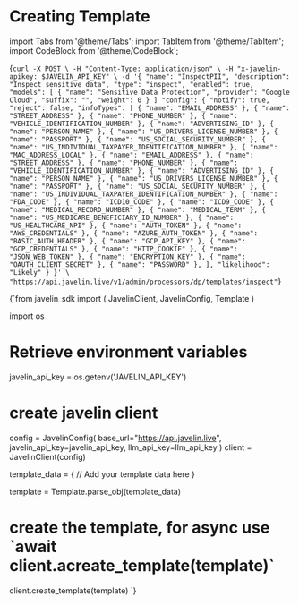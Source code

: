 # Creating Template
import Tabs from '@theme/Tabs';
import TabItem from '@theme/TabItem';
import CodeBlock from '@theme/CodeBlock';

<Tabs>
<TabItem value="shell" label="Using the API:">

<CodeBlock
  language="python">
  {`
curl -X POST \
-H "Content-Type: application/json" \
-H "x-javelin-apikey: $JAVELIN_API_KEY" \
-d '{
        "name": "InspectPII",
        "description": "Inspect sensitive data",
        "type": "inspect",
        "enabled": true,
        "models": [
            {
                "name": "Sensitive Data Protection",
                "provider": "Google Cloud",
                "suffix": "",
                "weight": 0
            }
        ]
        "config": {
            "notify": true,
            "reject": false,
            "infoTypes": [
                {
                    "name": "EMAIL_ADDRESS"
                },
                {
                    "name": "STREET_ADDRESS"
                },
                {
                    "name": "PHONE_NUMBER"
                },
                {
                    "name": "VEHICLE_IDENTIFICATION_NUMBER"
                },
                {
                    "name": "ADVERTISING_ID"
                },
                {
                    "name": "PERSON_NAME"
                },
                {
                    "name": "US_DRIVERS_LICENSE_NUMBER"
                },
                {
                    "name": "PASSPORT"
                },
                {
                    "name": "US_SOCIAL_SECURITY_NUMBER"
                },
                {
                    "name": "US_INDIVIDUAL_TAXPAYER_IDENTIFICATION_NUMBER"
                },
                {
                    "name": "MAC_ADDRESS_LOCAL"
                },
                {
                    "name": "EMAIL_ADDRESS"
                },
                {
                    "name": "STREET_ADDRESS"
                },
                {
                    "name": "PHONE_NUMBER"
                },
                {
                    "name": "VEHICLE_IDENTIFICATION_NUMBER"
                },
                {
                    "name": "ADVERTISING_ID"
                },
                {
                    "name": "PERSON_NAME"
                },
                {
                    "name": "US_DRIVERS_LICENSE_NUMBER"
                },
                {
                    "name": "PASSPORT"
                },
                {
                    "name": "US_SOCIAL_SECURITY_NUMBER"
                },
                {
                    "name": "US_INDIVIDUAL_TAXPAYER_IDENTIFICATION_NUMBER"
                },
                {
                    "name": "FDA_CODE"
                },
                {
                    "name": "ICD10_CODE"
                },
                {
                    "name": "ICD9_CODE"
                },
                {
                    "name": "MEDICAL_RECORD_NUMBER"
                },
                {
                    "name": "MEDICAL_TERM"
                },
                {
                    "name": "US_MEDICARE_BENEFICIARY_ID_NUMBER"
                },
                {
                    "name": "US_HEALTHCARE_NPI"
                },
                {
                    "name": "AUTH_TOKEN"
                },
                {
                    "name": "AWS_CREDENTIALS"
                },
                {
                    "name": "AZURE_AUTH_TOKEN"
                },
                {
                    "name": "BASIC_AUTH_HEADER"
                },
                {
                    "name": "GCP_API_KEY"
                },
                {
                    "name": "GCP_CREDENTIALS"
                },
                {
                    "name": "HTTP_COOKIE"
                },
                {
                    "name": "JSON_WEB_TOKEN"
                },
                {
                    "name": "ENCRYPTION_KEY"
                },
                {
                    "name": "OAUTH_CLIENT_SECRET"
                },
                {
                    "name": "PASSWORD"
                },
            ],
            "likelihood": "Likely"
        }
}' \
"https://api.javelin.live/v1/admin/processors/dp/templates/inspect"
`}
</CodeBlock>

</TabItem>

<TabItem value="py" label="In Python:">

<CodeBlock
  language="python"
  title="Javelin Template Example"
  showLineNumbers>
  {`from javelin_sdk import (
    JavelinClient,
    JavelinConfig,
    Template
)

import os
    
# Retrieve environment variables
javelin_api_key = os.getenv('JAVELIN_API_KEY')

# create javelin client
config = JavelinConfig(
    base_url="https://api.javelin.live",
    javelin_api_key=javelin_api_key,
    llm_api_key=llm_api_key
)
client = JavelinClient(config)

template_data = {
    // Add your template data here
}

template = Template.parse_obj(template_data)

# create the template, for async use \`await client.acreate_template(template)\`
client.create_template(template)
`}
</CodeBlock>


</TabItem>

</Tabs>
